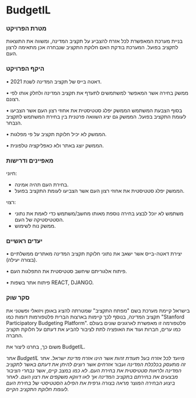 # BudgetIL
### מטרת הפרויקט

בניית מערכת המאפשרת לכל אזרח להצביע על תקציב המדינה, ומשווה את התוצאות לתקציב בפועל. המערכת בודקת האם חלוקת התקציב שנבחרה אכן מתאימה לרצון העם.

### היקף הפרויקט

•	דאטה בייס של תקציב המדינה לשנת 2021.

•	ממשק בחירה אשר המאפשר למשתמשים לתעדף את תקציב המדינה ולחלק אותו לפי רצונם.

•	בסוף הצבעת המשתמש הממשק יפלג סטטיסטית את אחוזי רצון העם אשר הצביעו לעומת התקציב בפועל. הממשק גם יציג השוואה פרטנית בין בחירת המשתמש לתקציב הנבחר.

•	הממשק לא יכיל חלוקת תקציב על פי מפלגות.

•	הממשק יוצג באתר ולא כאפליקציה טלפונית.

### מאפיינים ודרישות

חיוני:
- בחירת העם תהיה אמינה.
- הממשק יפלג סטטיסטית את אחוזי רצון העם אשר הצביעו לעומת התקציב בפועל.

רצוי:
- משתמש לא יוכל לבצע בחירה נוספת מאותו מחשב/משתמש כדי לאמת את נתוני הסטטיסטיקה של העם.
- ממשק נוח לשימוש.

### יעדים ראשיים 

•	יצירת דאטה-בייס אשר ישאב את נתוני חלוקת תקציב המדינה מאתרים ממשלתיים (בצורה יעילה).

•	פיתוח אלגוריתם שיחשב סטטיסטית את התפלגות העם.

•	פיתוח אתר בשפות REACT, DJANGO.


### סקר שוק
בישראל קיימת מערכת בשם "מפתח התקציב" שמטרתה להציג באופן ויזואלי ופשטני את תקציב המדינה, בנוסף לכך קיימות 
בארצות הברית פלטפורמות דומות כמו "Stanford Participatory Budgeting Platform".
פלטפורמה זו מאפשרת לארגונים שונים בעולם כמו ערים, חברות ועוד את האופציה לתת לציבור להביע את דעתם על חלוקת תקציב החברה.

משום כך, בחרנו ליצור את BudgetIL.












*אתר BudgetIL מיועד לכל אזרח בעל תעודת זהות אשר הינו אזרח מדינת ישראל. אתר זה מתעסק בכלכלת המדינה ועבור אזרחים אשר רוצים להיתן את דעתם באשר לתקציב המדינה ולראות סטטיסטית את בחירת העם. לא כמו במצב קיים, אשר נבחרי הציבור מבצעים את בחירתם בתקציב המדינה אך לאו דווקא משקפים את רצון העם. לאחר ביצוע הבחירה המוצר מראה בצורה גרפית את הפילוג הסטטיסטי של בחירת העם לעומת חלוקת התקציב הקיים.*

